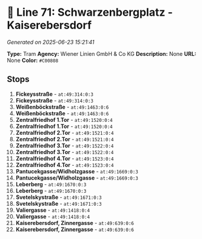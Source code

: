 # 🚊 Line 71: Schwarzenbergplatz - Kaiserebersdorf

*Generated on 2025-06-23 15:21:41*

**Type:** Tram
**Agency:** Wiener Linien GmbH & Co KG
**Description:** None
**URL:** None
**Color:** `#C00808`

## Stops

1. **Fickeysstraße** - `at:49:314:0:3`
2. **Fickeysstraße** - `at:49:314:0:3`
3. **Weißenböckstraße** - `at:49:1463:0:6`
4. **Weißenböckstraße** - `at:49:1463:0:6`
5. **Zentralfriedhof 1.Tor** - `at:49:1520:0:4`
6. **Zentralfriedhof 1.Tor** - `at:49:1520:0:4`
7. **Zentralfriedhof 2.Tor** - `at:49:1521:0:4`
8. **Zentralfriedhof 2.Tor** - `at:49:1521:0:4`
9. **Zentralfriedhof 3.Tor** - `at:49:1522:0:4`
10. **Zentralfriedhof 3.Tor** - `at:49:1522:0:4`
11. **Zentralfriedhof 4.Tor** - `at:49:1523:0:4`
12. **Zentralfriedhof 4.Tor** - `at:49:1523:0:4`
13. **Pantucekgasse/Widholzgasse** - `at:49:1669:0:3`
14. **Pantucekgasse/Widholzgasse** - `at:49:1669:0:3`
15. **Leberberg** - `at:49:1670:0:3`
16. **Leberberg** - `at:49:1670:0:3`
17. **Svetelskystraße** - `at:49:1671:0:3`
18. **Svetelskystraße** - `at:49:1671:0:3`
19. **Valiergasse** - `at:49:1418:0:4`
20. **Valiergasse** - `at:49:1418:0:4`
21. **Kaiserebersdorf, Zinnergasse** - `at:49:639:0:6`
22. **Kaiserebersdorf, Zinnergasse** - `at:49:639:0:6`